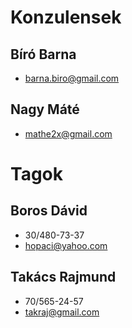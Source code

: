 # Konzulensek #

## Bíró Barna ##
  * barna.biro@gmail.com

## Nagy Máté ##
  * mathe2x@gmail.com

# Tagok #

## Boros Dávid ##
  * 30/480-73-37
  * hopaci@yahoo.com

## Takács Rajmund ##
  * 70/565-24-57
  * takraj@gmail.com